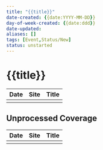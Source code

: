 ```yaml
---
title: "{{title}}"
date-created: {{date:YYYY-MM-DD}}
day-of-week-created: {{date:ddd}}
date-updated: 
aliases: []
tags: [Event,Status/New]
status: unstarted
---
```


# {{title}}
| Date | Site | Title |
| ---- | ---- | ----- |
|      |      |       |



## Unprocessed Coverage
| Date | Site | Title |
| ---- | ---- | ----- |
|      |      |       |



